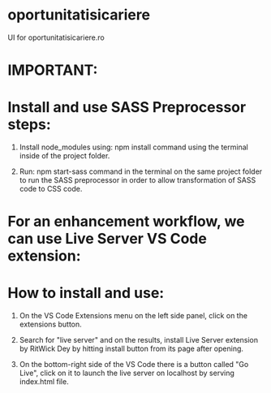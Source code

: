 # oportunitatisicariere
UI for oportunitatisicariere.ro

# IMPORTANT:
# Install and use SASS Preprocessor steps:
1. Install node_modules using: npm install command using the terminal inside of the project folder.

2. Run: npm start-sass command in the terminal on the same project folder to run the SASS preprocessor in order to allow transformation of SASS code to CSS code.



# For an enhancement workflow, we can use Live Server VS Code extension:
# How to install and use:
1. On the VS Code Extensions menu on the left side panel, click on the extensions button.

2. Search for "live server" and on the results, install Live Server extension by RitWick Dey by hitting install button from its page after opening.

3. On the bottom-right side of the VS Code there is a button called "Go Live", click on it to launch the live server on localhost by serving index.html file.
